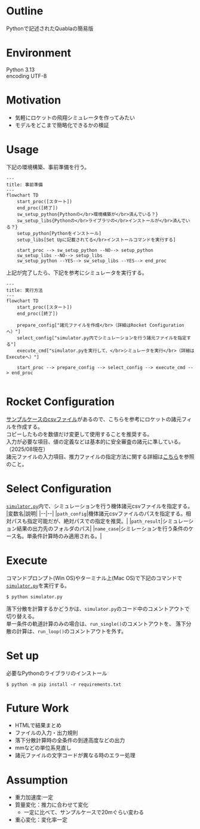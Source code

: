 # Outline
Pythonで記述されたQuablaの簡易版

# Environment

Python 3.13</br>
encoding UTF-8


# Motivation
* 気軽にロケットの飛翔シミュレータを作ってみたい
* モデルをどこまで簡略化できるかの検証

<!-- # Agenda
* プログラム仕様 
* ファイル入力・出力規則 -->

# Usage

下記の環境構築、事前準備を行う。

```mermaid
---
title: 事前準備
---
flowchart TD
    start_proc([スタート])
    end_proc([終了])
    sw_setup_python{Pythonの</br>環境構築が</br>済んでいる？}
    sw_setup_libs{Pythonの</br>ライブラリの</br>インストールが</br>済んでいる？}
    setup_python[Pythonをインストール]
    setup_libs[Set Upに記載されてる</br>インストールコマンドを実行する]

    start_proc --> sw_setup_python --NO--> setup_python 
    sw_setup_libs --NO--> setup_libs
    sw_setup_python --YES--> sw_setup_libs --YES--> end_proc
```


上記が完了したら、下記を参考にシミュレータを実行する。
```mermaid
---
title: 実行方法
---
flowchart TD
    start_proc([スタート])
    end_proc([終了])

    prepare_config["諸元ファイルを作成</br>（詳細はRocket Configurationへ）"]
    select_config["simulator.py内でシミュレーションを行う諸元ファイルを指定する"]
    execute_cmd["simulator.pyを実行して、</br>シミュレータを実行</br>（詳細はExecuteへ）"]

    start_proc --> prepare_config --> select_config --> execute_cmd --> end_proc
    
```

# Rocket Configuration

[サンプルケースのcsvファイル](example/rocket_config.csv)があるので、こちらを参考にロケットの諸元フィルを作成する。</br>
コピーしたものを数値だけ変更して使用することを推奨する。</br>
入力が必要な項目、値の定義などは基本的に安全審査の諸元に準している。（2025/08現在）</br>
諸元ファイルの入力項目、推力ファイルの指定方法に関する詳細は[こちら](docs/input_file.md)を参照のこと。

# Select Configuration

[`simulator.py`](simulator.py)内で、シミュレーションを行う機体諸元csvファイルを指定する。
|変数名|説明|
|--|--|
|`path_config`|機体諸元csvファイルのパスを指定する。相対パスも指定可能だが、絶対パスでの指定を推奨。|
|`path_result`|シミュレーション結果の出力先のフォルダのパス|
|`name_case`|シミレーションを行う条件のケース名。単条件計算時のみ適用される。|

# Execute

コマンドプロンプト(Win OS)やターミナル上(Mac OS)で下記のコマンドで[`simulator.py`](simulator.py)を実行する。

```
$ python simulator.py
```

落下分散を計算するかどうかは、`simulator.py`のコード中のコメントアウトで切り替える。</br>
単一条件の軌道計算のみの場合は、`run_single()`のコメントアウトを、
落下分散の計算は、`run_loop()`のコメントアウトを外す。

# Set up

必要なPythonのライブラリのインストール
```
$ python -m pip install -r requirements.txt
```

# Future Work
* HTMLで結果まとめ
* ファイルの入力・出力規則
* 落下分散計算時の全条件の到達高度などの出力
* mmなどの単位系見直し
* 諸元ファイルの文字コードが異なる時のエラー処理

# Assumption
* 重力加速度:一定
* 質量変化：推力に合わせて変化
    * 一定に比べて、サンプルケースで20mぐらい変わる
* 重心変化：変化率一定